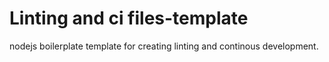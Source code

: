 # Linting and ci files-template

nodejs boilerplate template for creating linting and continous development.
